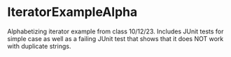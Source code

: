 # IteratorExampleAlpha

Alphabetizing iterator example from class 10/12/23. Includes JUnit tests for simple case as well as a failing JUnit test that shows that it does NOT work with duplicate strings.
